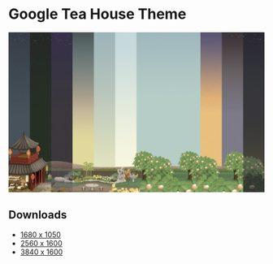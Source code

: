 # Google Tea House Theme

![Dynamic wallpaper preview](renders/1680x1050/preview.png)

## Downloads

- [1680 x 1050](renders/1680x1050/dynamic.heic)
- [2560 x 1600](renders/2560x1600/dynamic.heic)
- [3840 x 1600](renders/3840x1600/dynamic.heic)
